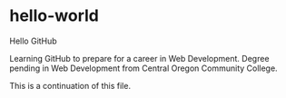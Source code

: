 # hello-world
Hello GitHub

Learning GitHub to prepare for a career in Web Development. 
Degree pending in Web Development from Central Oregon Community College.

This is a continuation of this file.